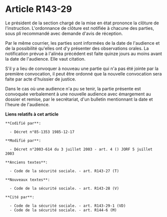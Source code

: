 # Article R143-29

Le président de la section chargé de la mise en état prononce la clôture de l'instruction. L'ordonnance de clôture est
notifiée à chacune des parties, sous pli recommandé avec demande d'avis de réception.

Par le même courrier, les parties sont informées de la date de l'audience et de la possibilité qu'elles ont d'y présenter des
observations orales. La notification prévue à l'alinéa précédent est faite quinze jours au moins avant la date de l'audience.
Elle vaut citation.

S'il y a lieu de convoquer à nouveau une partie qui n'a pas été jointe par la première convocation, il peut être ordonné que
la nouvelle convocation sera faite par acte d'huissier de justice.

Dans le cas où une audience n'a pu se tenir, la partie présente est convoquée verbalement à une nouvelle audience avec
émargement au dossier et remise, par le secrétariat, d'un bulletin mentionnant la date et l'heure de l'audience.

**Liens relatifs à cet article**

	**Codifié par**:

	  - Décret n°85-1353 1985-12-17

	**Modifié par**:

	  - Décret n°2003-614 du 3 juillet 2003 - art. 4 () JORF 5 juillet 2003

	**Anciens textes**:

	  - Code de la sécurité sociale. - art. R143-27 (T)

	**Nouveaux textes**:

	  - Code de la sécurité sociale. - art. R143-28 (V)

	**Cité par**:

	  - Code de la sécurité sociale. - art. R143-29-1 (VD)
	  - Code de la sécurité sociale. - art. R144-6 (M)
